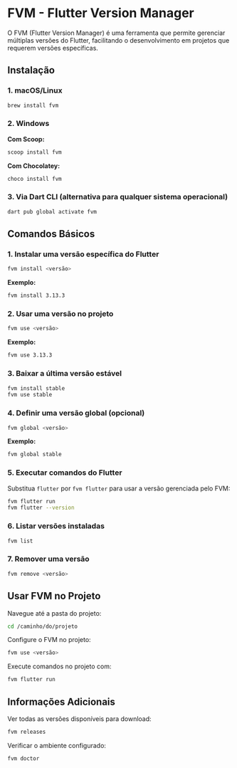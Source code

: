 # FVM - Flutter Version Manager

O FVM (Flutter Version Manager) é uma ferramenta que permite gerenciar múltiplas versões do Flutter, facilitando o desenvolvimento em projetos que requerem versões específicas.

## Instalação

### 1. macOS/Linux
```bash
brew install fvm
```

### 2. Windows
**Com Scoop:**
```bash
scoop install fvm
```

**Com Chocolatey:**
```bash
choco install fvm
```

### 3. Via Dart CLI (alternativa para qualquer sistema operacional)
```bash
dart pub global activate fvm
```

## Comandos Básicos

### 1. Instalar uma versão específica do Flutter
```bash
fvm install <versão>
```
**Exemplo:**
```bash
fvm install 3.13.3
```

### 2. Usar uma versão no projeto
```bash
fvm use <versão>
```
**Exemplo:**
```bash
fvm use 3.13.3
```

### 3. Baixar a última versão estável
```bash
fvm install stable
fvm use stable
```

### 4. Definir uma versão global (opcional)
```bash
fvm global <versão>
```
**Exemplo:**
```bash
fvm global stable
```

### 5. Executar comandos do Flutter
Substitua `flutter` por `fvm flutter` para usar a versão gerenciada pelo FVM:
```bash
fvm flutter run
fvm flutter --version
```

### 6. Listar versões instaladas
```bash
fvm list
```

### 7. Remover uma versão
```bash
fvm remove <versão>
```

## Usar FVM no Projeto

Navegue até a pasta do projeto:
```bash
cd /caminho/do/projeto
```

Configure o FVM no projeto:
```bash
fvm use <versão>
```

Execute comandos no projeto com:
```bash
fvm flutter run
```

## Informações Adicionais

Ver todas as versões disponíveis para download:
```bash
fvm releases
```

Verificar o ambiente configurado:
```bash
fvm doctor
```
